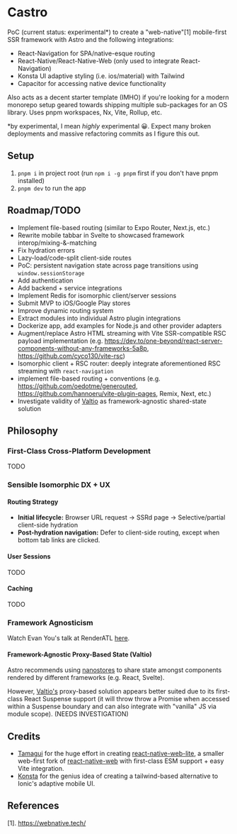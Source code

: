 # Castro

PoC (current status: experimental*) to create a "web-native"[1] mobile-first SSR framework with Astro and the following
integrations:

- React-Navigation for SPA/native-esque routing
- React-Native/React-Native-Web (only used to integrate React-Navigation)
- Konsta UI adaptive styling (i.e. ios/material) with Tailwind
- Capacitor for accessing native device functionality

Also acts as a decent starter template (IMHO) if you're looking for a modern monorepo setup geared 
towards shipping multiple sub-packages for an OS library. Uses pnpm workspaces, Nx, Vite, Rollup, etc.

*by experimental, I mean _highly_ experimental 😀. Expect many broken deployments and massive refactoring commits as I 
figure this out.

## Setup

1. `pnpm i` in project root (run `npm i -g pnpm` first if you don't have pnpm installed)
2. `pnpm dev` to run the app

## Roadmap/TODO

- Implement file-based routing (similar to Expo Router, Next.js, etc.)
- Rewrite mobile tabbar in Svelte to showcased framework interop/mixing-&-matching
- Fix hydration errors
- Lazy-load/code-split client-side routes
- PoC: persistent navigation state across page transitions using `window.sessionStorage`
- Add authentication
- Add backend + service integrations
- Implement Redis for isomorphic client/server sessions
- Submit MVP to iOS/Google Play stores
- Improve dynamic routing system
- Extract modules into individual Astro plugin integrations
- Dockerize app, add examples for Node.js and other provider adapters
- Augment/replace Astro HTML streaming with Vite SSR-compatible RSC payload implementation (e.g. https://dev.to/one-beyond/react-server-components-without-any-frameworks-5a8p, https://github.com/cyco130/vite-rsc)
- Isomorphic client + RSC router: deeply integrate aforementioned RSC streaming with `react-navigation`
- implement file-based routing + conventions (e.g. https://github.com/oedotme/generouted, https://github.com/hannoeru/vite-plugin-pages, Remix, Next, etc.)
- Investigate validity of [Valtio](https://valtio.pmnd.rs/docs/introduction/getting-started) as framework-agnostic shared-state solution

## Philosophy

### First-Class Cross-Platform Development

TODO

### Sensible Isomorphic DX + UX

#### Routing Strategy

- **Initial lifecycle:** Browser URL request -> SSRd page -> Selective/partial client-side hydration
- **Post-hydration navigation:** Defer to client-side routing, except when bottom tab links are clicked.

#### User Sessions

TODO

#### Caching

TODO

### Framework Agnosticism

Watch Evan You's talk at RenderATL [here](https://www.youtube.com/watch?v=YMwCPfABwHg).

#### Framework-Agnostic Proxy-Based State (Valtio)

Astro recommends using [nanostores](https://docs.astro.build/en/core-concepts/sharing-state/) to share
state amongst components rendered by different frameworks (e.g. React, Svelte). 

However, [Valtio's](https://valtio.pmnd.rs/docs/guides/async) proxy-based solution appears better suited due to its first-class React Suspense support
(it will throw throw a Promise when accessed within a Suspense boundary and can also integrate with "vanilla"
JS via module scope). (NEEDS INVESTIGATION)

## Credits

- [Tamagui](https://github.com/tamagui) for the huge effort in creating 
[react-native-web-lite](https://github.com/tamagui/tamagui/tree/master/packages/react-native-web-lite), a smaller
web-first fork of [react-native-web](https://necolas.github.io/react-native-web/docs/) with first-class ESM support +
easy Vite integration.
- [Konsta](https://konstaui.com/) for the genius idea of creating a tailwind-based alternative to Ionic's adaptive
mobile UI.

## References

[1]. https://webnative.tech/
